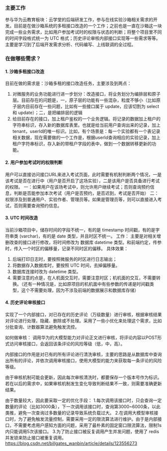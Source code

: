 ### 主要工作
参与华为云教育板块：云学堂的后端研发工作，参与在线实验沙箱相关需求的开发。目前是在做沙箱系统的多租接口改造的一个工作；之前也是一直在沙箱这一块完成一些业务需求，比如用户参加考试时的权限与状态的判断；将整个项目里不同的时间字段格式统一为 UTC 格式；历史评论审核内部接口实现等一些需求等等。
主要是学习到了后端开发需求分析、代码编写、上线联调的全过程。

### 在做哪些需求？
#### 1. 沙箱多租接口改造
目前在做的需求是：沙箱多租的接口改造任务，主要涉及到两点：
1. 对微服务的业务功能进行进一步划分：改造接口，将业务划分为编排层和原子层。目前存在的问题是，一，原子层的功能有一些混杂，粒度不够小（比如原子层内目前存在一些问题，比如有一些接口属于 update，应该切割为 select 和 update）；二，是把编排层的逻辑
2. 给目前存在的接口，加上租户鉴权的一个业务逻辑。将记录的数据加上租户的字符串标识，存入新的数据库表里。也就是给当前用户查询出来的记录，加上tenant，userId的唯一标识。比如，有个场景是：每一个实验都有一个表记录相关数据，现在需要做的一个工作是，根据userId查询相应的实验记录，加上租户字符串标识，存入新的带租户字段的表中，做到一个数据转移更新的功能。

#### 2. 用户参加考试时的权限判断
用户可以直接访问接口URL来进入考试页面，此时需要有机制判断两个情况，一是该考试是否在进行中（用户是否开启了这场实验），二是该用户是否具备进行考试的权限。
一：如果用户在该场考试中，则允许用户继续考试；否则查询预约信息，判断是否能参加本次考试（用户是否预约，是否迟到，考试是否开始）
二：权限涉及到普通用户、实验作者、管理员等。如果是管理员等，则可以直接进入考试，否则需要查询预约信息。

#### 3. UTC 时间改造
当前沙箱项目中，储存时间的字段不统一，有的是 timestamp 时间戳，有的是字符串类 (varchar)，有的是 date 类型，并且时区不统一。
工作：
主要是对相关增删改查的接口进行修改，将时间修改为 数据库 datetime 类型。和前端约定，传参时，传入一个时区的偏移量，记录不同时区的偏移。
具体效果：
1. 后端打印日志时，要按照微服务的时区进行日志输出；
2. 将数据存入数据库时，要按照 UTC 时间，去掉偏移量。
3. 数据库连接时改为 datetime 类型。
4. 需要注意的点是，在人机面交互时，需要注意时区；机机面的交互，不需要转换。（还有一种情况是，比如原项目的机机面中有些参数的传递是时间戳类型，这个不需要处理，因为不涉及前端的数据展示和数据库存储）

#### 4. 历史评论审核接口
实现了一个内部接口，对已存在的历史评论（万级数量）进行审核，根据审核结果对评论进行处理，隐藏、删除或不处理。采用了一些小优化来处理这个需求，比如分批查询、计数器算法避免触发流控。

如何做审核：
调用华为的大模型能力对评论正文进行审核，将评论内容以POST形式访问审核接口，会返回该条评论的风险等级（低，中，高）。

内部接口的作用是对已有的所有评论进行清洗审核，主要的思路是从数据库中查询出所有的评论，并依次调用审核接口，使用大模型的能力来获取每一条评论的风险等级。

由于审核机制可能会更新，因此每次审核清洗时，都要保存一个版本号作为标识。若在以后的需求中，如果审核机制发生变化导致判断结果不一致，则需要准确更新结果。

由于数量较大，因此要采取一定的优化手段：
1.每次调用该接口时，只会查询一定数量的评论（比如3000条），下一次调用该接口时，查询第3000~6000条，以此类推，避免一次查询过多数量的记录导致系统负载过大。
2.在调用大模型审核接口时，为了避免触发流量控制，需要采用一定的限流算法进行维护。由于是内部接口，不需要考虑用户感知方面的问题，采用了最朴素的固定窗口限流算法，限制1s内只能调用5次该接口。
3.为了防止接口被反复调用产生并发问题，使用了 redis 并发锁来防止接口被重复调用。
https://blog.csdn.net/billgates_wanbin/article/details/123556273

